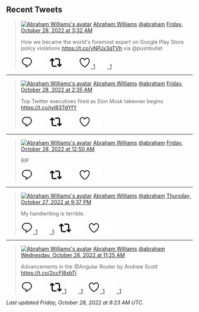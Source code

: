 ## Recent Tweets

> [![Abraham Williams's avatar](https://pbs.twimg.com/profile_images/897079141719195648/_mvh-QJH_mini.jpg)](https://twitter.com/abraham) [Abraham Williams](https://twitter.com/abraham) [@abraham](https://twitter.com/abraham) [Friday, October 28, 2022 at 3:32 AM](https://twitter.com/abraham/status/1585836926816636928)
>
> How we became the world's foremost expert on Google Play Store policy violations https://t.co/yNPJx3qTVh via @pushbullet
>
> [![Reply](./images/reply_light.svg#gh-light-mode-only "Reply")](https://twitter.com/intent/tweet?in_reply_to=1585836926816636928#gh-light-mode-only)[![Reply](./images/reply.svg#gh-dark-mode-only "Reply")](https://twitter.com/intent/tweet?in_reply_to=1585836926816636928#gh-dark-mode-only)&emsp;[![Retweet](./images/retweet_light.svg#gh-light-mode-only "Retweet")](https://twitter.com/intent/retweet?tweet_id=1585836926816636928#gh-light-mode-only)[![Retweet](./images/retweet.svg#gh-dark-mode-only "Retweet")](https://twitter.com/intent/retweet?tweet_id=1585836926816636928#gh-dark-mode-only)&emsp;[![Like](./images/like_light.svg#gh-light-mode-only "Like")&ensp;1](https://twitter.com/intent/favorite?tweet_id=1585836926816636928#gh-light-mode-only)[![Like](./images/like.svg#gh-dark-mode-only "Like")&ensp;1](https://twitter.com/intent/favorite?tweet_id=1585836926816636928#gh-dark-mode-only)


---

> [![Abraham Williams's avatar](https://pbs.twimg.com/profile_images/897079141719195648/_mvh-QJH_mini.jpg)](https://twitter.com/abraham) [Abraham Williams](https://twitter.com/abraham) [@abraham](https://twitter.com/abraham) [Friday, October 28, 2022 at 2:35 AM](https://twitter.com/abraham/status/1585822509903249409)
>
> Top Twitter executives fired as Elon Musk takeover begins https://t.co/jvI83TdYfY
>
> [![Reply](./images/reply_light.svg#gh-light-mode-only "Reply")](https://twitter.com/intent/tweet?in_reply_to=1585822509903249409#gh-light-mode-only)[![Reply](./images/reply.svg#gh-dark-mode-only "Reply")](https://twitter.com/intent/tweet?in_reply_to=1585822509903249409#gh-dark-mode-only)&emsp;[![Retweet](./images/retweet_light.svg#gh-light-mode-only "Retweet")](https://twitter.com/intent/retweet?tweet_id=1585822509903249409#gh-light-mode-only)[![Retweet](./images/retweet.svg#gh-dark-mode-only "Retweet")](https://twitter.com/intent/retweet?tweet_id=1585822509903249409#gh-dark-mode-only)&emsp;[![Like](./images/like_light.svg#gh-light-mode-only "Like")](https://twitter.com/intent/favorite?tweet_id=1585822509903249409#gh-light-mode-only)[![Like](./images/like.svg#gh-dark-mode-only "Like")](https://twitter.com/intent/favorite?tweet_id=1585822509903249409#gh-dark-mode-only)


---

> [![Abraham Williams's avatar](https://pbs.twimg.com/profile_images/897079141719195648/_mvh-QJH_mini.jpg)](https://twitter.com/abraham) [Abraham Williams](https://twitter.com/abraham) [@abraham](https://twitter.com/abraham) [Friday, October 28, 2022 at 12:50 AM](https://twitter.com/abraham/status/1585796212464431104)
>
> RIP
>
> [![Reply](./images/reply_light.svg#gh-light-mode-only "Reply")](https://twitter.com/intent/tweet?in_reply_to=1585796212464431104#gh-light-mode-only)[![Reply](./images/reply.svg#gh-dark-mode-only "Reply")](https://twitter.com/intent/tweet?in_reply_to=1585796212464431104#gh-dark-mode-only)&emsp;[![Retweet](./images/retweet_light.svg#gh-light-mode-only "Retweet")](https://twitter.com/intent/retweet?tweet_id=1585796212464431104#gh-light-mode-only)[![Retweet](./images/retweet.svg#gh-dark-mode-only "Retweet")](https://twitter.com/intent/retweet?tweet_id=1585796212464431104#gh-dark-mode-only)&emsp;[![Like](./images/like_light.svg#gh-light-mode-only "Like")](https://twitter.com/intent/favorite?tweet_id=1585796212464431104#gh-light-mode-only)[![Like](./images/like.svg#gh-dark-mode-only "Like")](https://twitter.com/intent/favorite?tweet_id=1585796212464431104#gh-dark-mode-only)


---

> [![Abraham Williams's avatar](https://pbs.twimg.com/profile_images/897079141719195648/_mvh-QJH_mini.jpg)](https://twitter.com/abraham) [Abraham Williams](https://twitter.com/abraham) [@abraham](https://twitter.com/abraham) [Thursday, October 27, 2022 at 9:37 PM](https://twitter.com/abraham/status/1585747621444210689)
>
> My handwriting is terrible.
>
> [![Reply](./images/reply_light.svg#gh-light-mode-only "Reply")&ensp;1](https://twitter.com/intent/tweet?in_reply_to=1585747621444210689#gh-light-mode-only)[![Reply](./images/reply.svg#gh-dark-mode-only "Reply")&ensp;1](https://twitter.com/intent/tweet?in_reply_to=1585747621444210689#gh-dark-mode-only)&emsp;[![Retweet](./images/retweet_light.svg#gh-light-mode-only "Retweet")](https://twitter.com/intent/retweet?tweet_id=1585747621444210689#gh-light-mode-only)[![Retweet](./images/retweet.svg#gh-dark-mode-only "Retweet")](https://twitter.com/intent/retweet?tweet_id=1585747621444210689#gh-dark-mode-only)&emsp;[![Like](./images/like_light.svg#gh-light-mode-only "Like")](https://twitter.com/intent/favorite?tweet_id=1585747621444210689#gh-light-mode-only)[![Like](./images/like.svg#gh-dark-mode-only "Like")](https://twitter.com/intent/favorite?tweet_id=1585747621444210689#gh-dark-mode-only)


---

> [![Abraham Williams's avatar](https://pbs.twimg.com/profile_images/897079141719195648/_mvh-QJH_mini.jpg)](https://twitter.com/abraham) [Abraham Williams](https://twitter.com/abraham) [@abraham](https://twitter.com/abraham) [Wednesday, October 26, 2022 at 11:25 AM](https://twitter.com/abraham/status/1585231133352267776)
>
> Advancements in the @Angular Router by Andrew Scott https://t.co/2ccFl8xbTj
>
> [![Reply](./images/reply_light.svg#gh-light-mode-only "Reply")](https://twitter.com/intent/tweet?in_reply_to=1585231133352267776#gh-light-mode-only)[![Reply](./images/reply.svg#gh-dark-mode-only "Reply")](https://twitter.com/intent/tweet?in_reply_to=1585231133352267776#gh-dark-mode-only)&emsp;[![Retweet](./images/retweet_light.svg#gh-light-mode-only "Retweet")&ensp;1](https://twitter.com/intent/retweet?tweet_id=1585231133352267776#gh-light-mode-only)[![Retweet](./images/retweet.svg#gh-dark-mode-only "Retweet")&ensp;1](https://twitter.com/intent/retweet?tweet_id=1585231133352267776#gh-dark-mode-only)&emsp;[![Like](./images/like_light.svg#gh-light-mode-only "Like")&ensp;1](https://twitter.com/intent/favorite?tweet_id=1585231133352267776#gh-light-mode-only)[![Like](./images/like.svg#gh-dark-mode-only "Like")&ensp;1](https://twitter.com/intent/favorite?tweet_id=1585231133352267776#gh-dark-mode-only)


_Last updated Friday, October 28, 2022 at 9:23 AM UTC._
